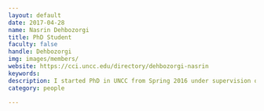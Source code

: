 ```yaml
---
layout: default
date: 2017-04-28
name: Nasrin Dehbozorgi
title: PhD Student
faculty: false
handle: Dehbozorgi
img: images/members/
website: https://cci.uncc.edu/directory/dehbozorgi-nasrin
keywords:  
description: I started PhD in UNCC from Spring 2016 under supervision of <a href="http://maryloumaher.net">Dr. Mary Lou Maher</a>
category: people

---
```

